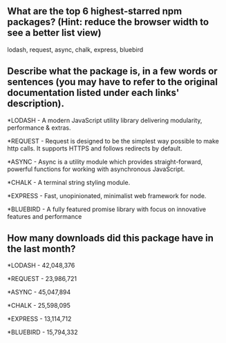 ## What are the top 6 highest-starred npm packages? (Hint: reduce the browser width to see a better list view)

lodash, request, async, chalk, express, bluebird

## Describe what the package is, in a few words or sentences (you may have to refer to the original documentation listed under each links' description).

*LODASH - A modern JavaScript utility library delivering modularity, performance & extras.

*REQUEST - Request is designed to be the simplest way possible to make http calls. It supports HTTPS and follows redirects by default.

*ASYNC - Async is a utility module which provides straight-forward, powerful functions for working with asynchronous JavaScript.

*CHALK - A terminal string styling module.

*EXPRESS - Fast, unopinionated, minimalist web framework for node.

*BLUEBIRD - A fully featured promise library with focus on innovative features and performance

## How many downloads did this package have in the last month?

*LODASH - 42,048,376

*REQUEST - 23,986,721

*ASYNC - 45,047,894

*CHALK - 25,598,095

*EXPRESS - 13,114,712

*BLUEBIRD - 15,794,332
